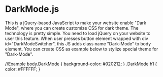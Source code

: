 # DarkMode.js
This is a jQuery-based JavaScript to make your website enable "Dark Mode", where you can create customize CSS for dark theme.
The technology is pretty simple. 
You need to load jQuery on your website to user this feature.
When user presses button element wrapped with div id="DarkModeSwitcher", this JS adds class name "Dark-Mode" to body element.
You can create CSS as example below to stylize special theme for "Dark-Mode".

//Example
body.DarkMode {
    background-color: #020212;
}
.DarkMode h1 {
    color: #FFFFFF;
}
